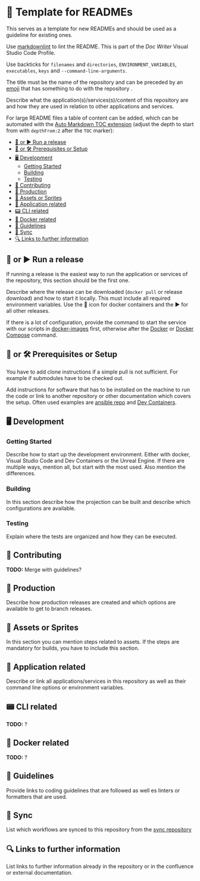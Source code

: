 # :blue_book: Template for READMEs

This serves as a template for new READMEs and should be used as a guideline for existing ones.

Use [markdownlint](https://marketplace.visualstudio.com/items?itemName=DavidAnson.vscode-markdownlint) to lint the README. This is part of the *Doc Writer* Visual Studio Code Profile.

Use backticks for `filenames` and `directories`, `ENVIRONMENT_VARIABLES`, `executables`, `keys` and `--command-line-arguments`.

The title must be the name of the repository and can be preceded by an [emoji](https://github.com/ikatyang/emoji-cheat-sheet/blob/master/README.md) that has something to do with the repository .

Describe what the application(s)/services(s)/content of this repository are and how they are used in relation to other applications and services.

For large README files a table of content can be added, which can be automated with the [Auto Markdown TOC extension](https://marketplace.visualstudio.com/items?itemName=huntertran.auto-markdown-toc) (adjust the depth to start from with `depthFrom:2` after the `TOC` marker):

<!-- TOC depthfrom:2 -->

- [:whale: or :arrow_forward: Run a release](#whale-or-arrow_forward-run-a-release)
- [:construction: or :hammer_and_wrench: Prerequisites or Setup](#construction-or-hammer_and_wrench-prerequisites-or-setup)
- [:desktop_computer: Development](#desktop_computer-development)
    - [Getting Started](#getting-started)
    - [Building](#building)
    - [Testing](#testing)
- [:handshake: Contributing](#handshake-contributing)
- [:rocket: Production](#rocket-production)
- [:art: Assets or Sprites](#art-assets-or-sprites)
- [:blue_book: Application related](#blue_book-application-related)
- [:pager: CLI related](#pager-cli-related)
- [:whale: Docker related](#whale-docker-related)
- [:scroll: Guidelines](#scroll-guidelines)
- [:arrows_counterclockwise: Sync](#arrows_counterclockwise-sync)
- [:mag: Links to further information](#mag-links-to-further-information)

<!-- /TOC -->

## :whale: or :arrow_forward: Run a release

If running a release is the easiest way to run the application or services of the repository, this section should be the first one.

Describe where the release can be downloaded (`docker pull` or release download) and how to start it locally. This must include all required environment variables. Use the :whale: icon for docker containers and the :arrow_forward: for all other releases.

If there is a lot of configuration, provide the command to start the service with our scripts in [docker-images](https://github.com/skillslab/docker-images) first, otherwise after the [Docker](https://www.docker.com/) or [Docker Compose](https://docs.docker.com/compose/) command.

## :construction: or :hammer_and_wrench: Prerequisites or Setup

You have to add clone instructions if a simple pull is not sufficient. For example if submodules have to be checked out.

Add instructions for software that has to be installed on the machine to run the code or link to another repository or other documentation which covers the setup. Often used examples are [ansible repo](https://github.com/skillslab/ansible) and [Dev Containers](https://code.visualstudio.com/docs/devcontainers/containers).

## :desktop_computer: Development

### Getting Started

Describe how to start up the development environment. Either with docker, Visual Studio Code and Dev Containers or the Unreal Engine. If there are multiple ways, mention all, but start with the most used. Also mention the differences.

### Building

In this section describe how the projection can be built and describe which configurations are available.

### Testing

Explain where the tests are organized and how they can be executed.

## :handshake: Contributing

**TODO:** Merge with guidelines?

## :rocket: Production

Describe how production releases are created and which options are available to get to branch releases.

## :art: Assets or Sprites

In this section you can mention steps related to assets. If the steps are mandatory for builds, you have to include this section.

## :blue_book: Application related

Describe or link all applications/services in this repository as well as their command line options or environment variables.

## :pager: CLI related

**TODO:** ?

## :whale: Docker related

**TODO:** ?

## :scroll: Guidelines

Provide links to coding guidelines that are followed as well es linters or formatters that are used.

## :arrows_counterclockwise: Sync

List which workflows are synced to this repository from the [sync repository](https://github.com/skillslab/sync)

## :mag: Links to further information

List links to further information already in the repository or in the confluence or external documentation.
